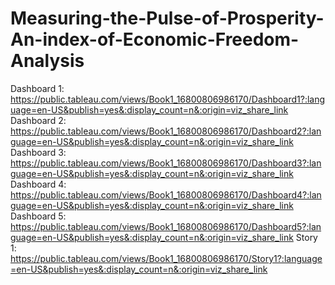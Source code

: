 # Measuring-the-Pulse-of-Prosperity-An-index-of-Economic-Freedom-Analysis

Dashboard 1:
https://public.tableau.com/views/Book1_16800806986170/Dashboard1?:language=en-US&publish=yes&:display_count=n&:origin=viz_share_link
Dashboard 2:
https://public.tableau.com/views/Book1_16800806986170/Dashboard2?:language=en-US&publish=yes&:display_count=n&:origin=viz_share_link
Dashboard 3:
https://public.tableau.com/views/Book1_16800806986170/Dashboard3?:language=en-US&publish=yes&:display_count=n&:origin=viz_share_link
Dashboard 4:
https://public.tableau.com/views/Book1_16800806986170/Dashboard4?:language=en-US&publish=yes&:display_count=n&:origin=viz_share_link
Dashboard 5:
https://public.tableau.com/views/Book1_16800806986170/Dashboard5?:language=en-US&publish=yes&:display_count=n&:origin=viz_share_link
Story 1:
https://public.tableau.com/views/Book1_16800806986170/Story1?:language=en-US&publish=yes&:display_count=n&:origin=viz_share_link
